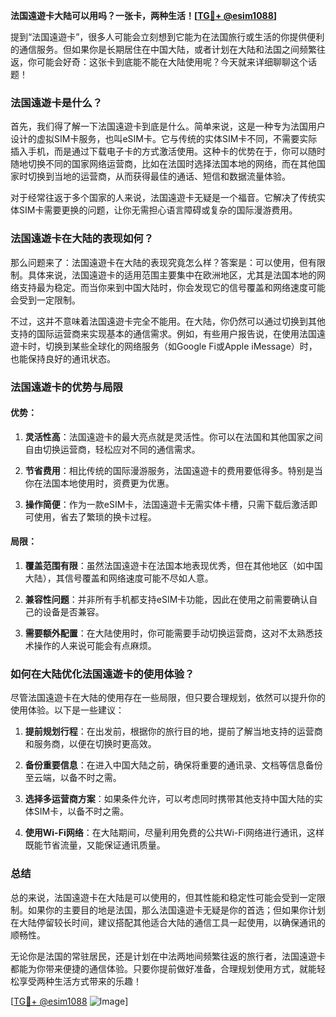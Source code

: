 **法国遠遊卡大陆可以用吗？一张卡，两种生活！[[TG💪+ @esim1088](https://t.me/s/esim1088)]**

提到“法国遠遊卡”，很多人可能会立刻想到它能为在法国旅行或生活的你提供便利的通信服务。但如果你是长期居住在中国大陆，或者计划在大陆和法国之间频繁往返，你可能会好奇：这张卡到底能不能在大陆使用呢？今天就来详细聊聊这个话题！

### 法国遠遊卡是什么？

首先，我们得了解一下法国遠遊卡到底是什么。简单来说，这是一种专为法国用户设计的虚拟SIM卡服务，也叫eSIM卡。它与传统的实体SIM卡不同，不需要实际插入手机，而是通过下载电子卡的方式激活使用。这种卡的优势在于，你可以随时随地切换不同的国家网络运营商，比如在法国时选择法国本地的网络，而在其他国家时切换到当地的运营商，从而获得最佳的通话、短信和数据流量体验。

对于经常往返于多个国家的人来说，法国遠遊卡无疑是一个福音。它解决了传统实体SIM卡需要更换的问题，让你无需担心语言障碍或复杂的国际漫游费用。

### 法国遠遊卡在大陆的表现如何？

那么问题来了：法国遠遊卡在大陆的表现究竟怎么样？答案是：可以使用，但有限制。具体来说，法国遠遊卡的适用范围主要集中在欧洲地区，尤其是法国本地的网络支持最为稳定。而当你来到中国大陆时，你会发现它的信号覆盖和网络速度可能会受到一定限制。

不过，这并不意味着法国遠遊卡完全不能用。在大陆，你仍然可以通过切换到其他支持的国际运营商来实现基本的通信需求。例如，有些用户报告说，在使用法国遠遊卡时，切换到某些全球化的网络服务（如Google Fi或Apple iMessage）时，也能保持良好的通讯状态。

### 法国遠遊卡的优势与局限

#### 优势：

1. **灵活性高**：法国遠遊卡的最大亮点就是灵活性。你可以在法国和其他国家之间自由切换运营商，轻松应对不同的通信需求。
   
2. **节省费用**：相比传统的国际漫游服务，法国遠遊卡的费用要低得多。特别是当你在法国本地使用时，资费更为优惠。

3. **操作简便**：作为一款eSIM卡，法国遠遊卡无需实体卡槽，只需下载后激活即可使用，省去了繁琐的换卡过程。

#### 局限：

1. **覆盖范围有限**：虽然法国遠遊卡在法国本地表现优秀，但在其他地区（如中国大陆），其信号覆盖和网络速度可能不尽如人意。

2. **兼容性问题**：并非所有手机都支持eSIM卡功能，因此在使用之前需要确认自己的设备是否兼容。

3. **需要额外配置**：在大陆使用时，你可能需要手动切换运营商，这对不太熟悉技术操作的人来说可能会有点麻烦。

### 如何在大陆优化法国遠遊卡的使用体验？

尽管法国遠遊卡在大陆的使用存在一些局限，但只要合理规划，依然可以提升你的使用体验。以下是一些建议：

1. **提前规划行程**：在出发前，根据你的旅行目的地，提前了解当地支持的运营商和服务商，以便在切换时更高效。

2. **备份重要信息**：在进入中国大陆之前，确保将重要的通讯录、文档等信息备份至云端，以备不时之需。

3. **选择多运营商方案**：如果条件允许，可以考虑同时携带其他支持中国大陆的实体SIM卡，以备不时之需。

4. **使用Wi-Fi网络**：在大陆期间，尽量利用免费的公共Wi-Fi网络进行通讯，这样既能节省流量，又能保证通讯质量。

### 总结

总的来说，法国遠遊卡在大陆是可以使用的，但其性能和稳定性可能会受到一定限制。如果你的主要目的地是法国，那么法国遠遊卡无疑是你的首选；但如果你计划在大陆停留较长时间，建议搭配其他适合大陆的通信工具一起使用，以确保通讯的顺畅性。

无论你是法国的常驻居民，还是计划在中法两地间频繁往返的旅行者，法国遠遊卡都能为你带来便捷的通信体验。只要你提前做好准备，合理规划使用方式，就能轻松享受两种生活方式带来的乐趣！

[[TG💪+ @esim1088](https://t.me/s/esim1088) ![Image](https://i.postimg.cc/4NQfJmqS/Snipaste-2025-05-13-00-14-12.png)]
